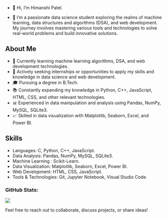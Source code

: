 
- 👋 Hi, I’m Himanshi Patel.

- 🌱 I’m a passionate data science student exploring the realms of machine learning, data structures and algorithms (DSA), and web development. My journey involves mastering various tools and technologies to solve real-world problems and build innovative solutions.

## About Me

- 🌱 Currently learning machine learning algorithms, DSA, and web development technologies.
- 💼 Actively seeking internships or opportunities to apply my skills and knowledge in data science and web development.
- 🎓 Pursuing a degree in B.Tech.
- 📚 Constantly expanding my knowledge in Python, C++, JavaScript, HTML, CSS, and other relevant technologies.
- 📊 Experienced in data manipulation and analysis using Pandas, NumPy, MySQL, SQLite3.
- 📈 Skilled in data visualization with Matplotlib, Seaborn, Excel, and Power BI.


## Skills

- Languages: C, Python, C++, JavaScript.
- Data Analysis: Pandas, NumPy, MySQL, SQLite3.
- Machine Learning : Scikit-Learn.
- Data Visualization: Matplotlib, Seaborn, Excel, Power BI.
- Web Development: HTML, CSS, JavaScript.
- Tools & Technologies: Git, Jupyter Notebook, Visual Studio Code.

### GitHub Stats:
![](https://github-readme-streak-stats.herokuapp.com/?user=Himanshipatel04&theme=dark&hide_border=true)<br/>

Feel free to reach out to collaborate, discuss projects, or share ideas!



